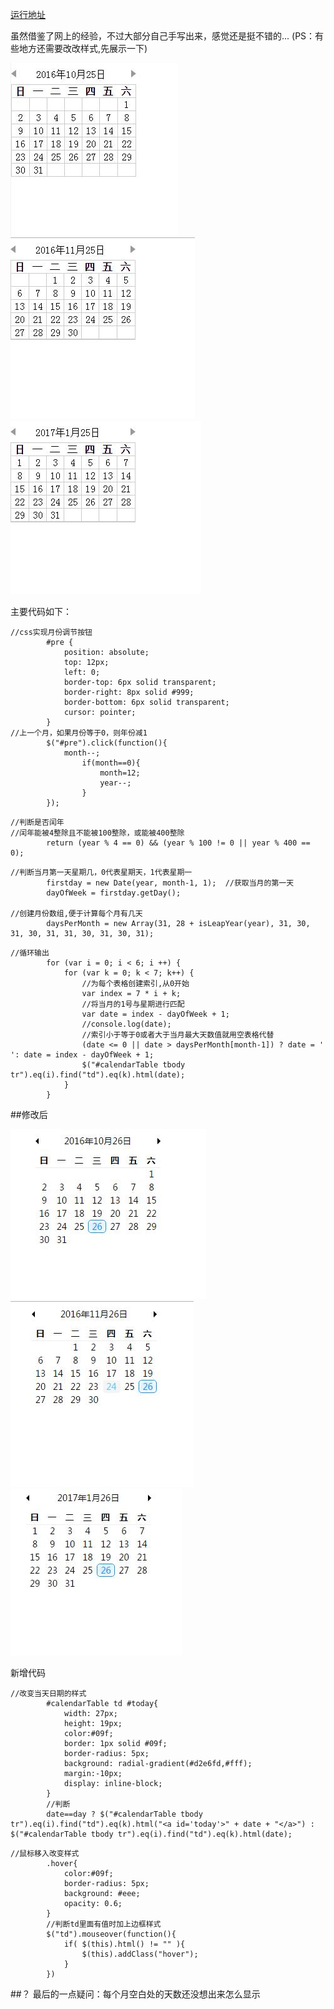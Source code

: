 [运行地址](http://4.lcdmx.applinzi.com/)

虽然借鉴了网上的经验，不过大部分自己手写出来，感觉还是挺不错的...
(PS：有些地方还需要改改样式,先展示一下)

![10月份](https://github.com/lc-dmx/calendar/blob/master/16-10.jpg)
![11月份](https://github.com/lc-dmx/calendar/blob/master/16-11.jpg)
![1月份](https://github.com/lc-dmx/calendar/blob/master/17-1.jpg)

主要代码如下：
```
//css实现月份调节按钮
		#pre {
			position: absolute;
			top: 12px;
			left: 0;
			border-top: 6px solid transparent;
			border-right: 8px solid #999;
			border-bottom: 6px solid transparent;
			cursor: pointer;
		}
//上一个月，如果月份等于0，则年份减1
		$("#pre").click(function(){
			month--;
	    		if(month==0){
	     			month=12;
	     			year--;
	    		}
		});
```
```
//判断是否闰年
//闰年能被4整除且不能被100整除，或能被400整除
		return (year % 4 == 0) && (year % 100 != 0 || year % 400 == 0);
```
```
//判断当月第一天星期几，0代表星期天，1代表星期一
		firstday = new Date(year, month-1, 1);	//获取当月的第一天
		dayOfWeek = firstday.getDay();

//创建月份数组,便于计算每个月有几天
		daysPerMonth = new Array(31, 28 + isLeapYear(year), 31, 30, 31, 30, 31, 31, 30, 31, 30, 31);
```
```
//循环输出
		for (var i = 0; i < 6; i ++) {
			for (var k = 0; k < 7; k++) {
				//为每个表格创建索引,从0开始
				var index = 7 * i + k;
				//将当月的1号与星期进行匹配      
				var date = index - dayOfWeek + 1;
				//console.log(date);
				//索引小于等于0或者大于当月最大天数值就用空表格代替    
				(date <= 0 || date > daysPerMonth[month-1]) ? date = ' ': date = index - dayOfWeek + 1;
				$("#calendarTable tbody tr").eq(i).find("td").eq(k).html(date);
			}
		}
```

##修改后

![10月份](https://github.com/lc-dmx/calendar/blob/master/16-10%E4%BF%AE%E6%94%B9%E5%90%8E.jpg)
![11月份](https://github.com/lc-dmx/calendar/blob/master/16-11%E4%BF%AE%E6%94%B9%E5%90%8E.jpg)
![1月份](https://github.com/lc-dmx/calendar/blob/master/17-1%E4%BF%AE%E6%94%B9%E5%90%8E.jpg)

新增代码

```
//改变当天日期的样式
		#calendarTable td #today{
			width: 27px;
			height: 19px;
			color:#09f;
			border: 1px solid #09f;
			border-radius: 5px;
			background: radial-gradient(#d2e6fd,#fff);
			margin:-10px;
			display: inline-block;
		}
		//判断
		date==day ? $("#calendarTable tbody tr").eq(i).find("td").eq(k).html("<a id='today'>" + date + "</a>") : $("#calendarTable tbody tr").eq(i).find("td").eq(k).html(date);
```
```
//鼠标移入改变样式		
		.hover{
			color:#09f;
			border-radius: 5px;
			background: #eee;
			opacity: 0.6;
		}
		//判断td里面有值时加上边框样式
		$("td").mouseover(function(){
			if( $(this).html() != "" ){
				$(this).addClass("hover");
			}
		})
```
##？
最后的一点疑问：每个月空白处的天数还没想出来怎么显示
